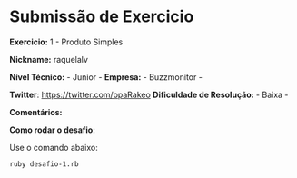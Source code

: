 # Submissão de Exercicio

**Exercicio:** 1 - Produto Simples

**Nickname:** raquelalv

**Nível Técnico:** - Junior -
**Empresa:** - Buzzmonitor -

**Twitter**: https://twitter.com/opaRakeo
**Dificuldade de Resolução:** - Baixa -

**Comentários:** 

**Como rodar o desafio**: 

Use o comando abaixo: 
```bash
ruby desafio-1.rb
```